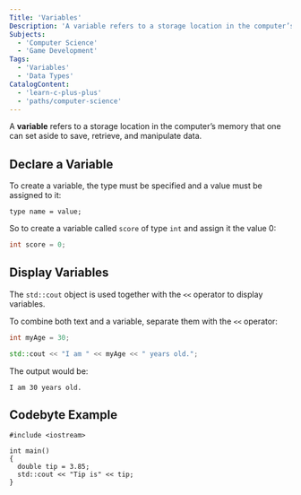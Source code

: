 ```yaml
---
Title: 'Variables'
Description: 'A variable refers to a storage location in the computer’s memory that one can set aside to save, retrieve, and manipulate data. To create a variable, the type must be specified and a value must be assigned to it.'
Subjects:
  - 'Computer Science'
  - 'Game Development'
Tags:
  - 'Variables'
  - 'Data Types'
CatalogContent:
  - 'learn-c-plus-plus'
  - 'paths/computer-science'
---
```


A **variable** refers to a storage location in the computer’s memory that one can set aside to save, retrieve, and manipulate data.

## Declare a Variable

To create a variable, the type must be specified and a value must be assigned to it:

```pseudo
type name = value;
```

So to create a variable called `score` of type `int` and assign it the value 0:

```cpp
int score = 0;
```

## Display Variables

The `std::cout` object is used together with the `<<` operator to display variables.

To combine both text and a variable, separate them with the `<<` operator:

```cpp
int myAge = 30;

std::cout << "I am " << myAge << " years old.";
```

The output would be:

```shell
I am 30 years old.
```

## Codebyte Example

```codebyte/cpp
#include <iostream>

int main()
{
  double tip = 3.85;
  std::cout << "Tip is" << tip;
}
```

